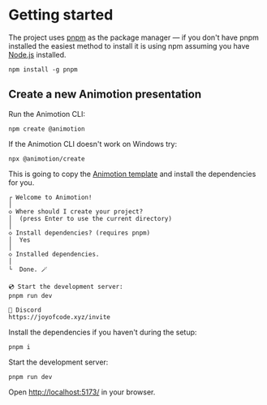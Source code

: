 # Getting started

The project uses [pnpm](https://pnpm.io/) as the package manager — if you don't have pnpm installed the easiest method to install it is using npm
assuming you have [Node.js](https://nodejs.org/en) installed.

```text
npm install -g pnpm
```

## Create a new Animotion presentation

Run the Animotion CLI:

```text
npm create @animotion
```

If the Animotion CLI doesn't work on Windows try:

```text
npx @animotion/create
```

This is going to copy the [Animotion template](https://github.com/animotionjs/animotion/tree/main/packages/create/template) and install the dependencies for you.

```text
┌ Welcome to Animotion!
│
◇ Where should I create your project?
│  (press Enter to use the current directory)
│
◇ Install dependencies? (requires pnpm)
│  Yes
│
◇ Installed dependencies.
│
└  Done. 🪄

💿️ Start the development server:
pnpm run dev

💬 Discord
https://joyofcode.xyz/invite
```

Install the dependencies if you haven't during the setup:

```text
pnpm i
```

Start the development server:

```text
pnpm run dev
```

Open [http://localhost:5173/](http://localhost:5173/) in your browser.